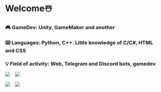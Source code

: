 # Welcome☃️
### 🎮 GameDev: Unity, GameMaker and another
### ⌨️ Languages: Python, C++. Little knowledge of C/C#, HTML and CSS
### 💡 Field of activity: Web, Telegram and Discord bots, gamedev

<!-- Template -->
<!--
**Maxx100/Maxx100** is a ✨ _special_ ✨ repository because its `README.md` (this file) appears on your GitHub profile.

Here are some ideas to get you started:

- 🔭 I’m currently working on ...
- 🌱 I’m currently learning ...
- 👯 I’m looking to collaborate on ...
- 🤔 I’m looking for help with ...
- 💬 Ask me about ...
- 📫 How to reach me: ...
- 😄 Pronouns: ...
- ⚡ Fun fact: ...
-->

<!--Статистика языков в коммитах:-->
![](https://github-profile-summary-cards.vercel.app/api/cards/most-commit-language?username=maxx100&theme=solarized_dark) &nbsp;&nbsp;<!--Статистика языков в репозиториях:-->  ![](https://github-profile-summary-cards.vercel.app/api/cards/repos-per-language?username=maxx100&theme=solarized_dark)
<!--Статистика профиля:-->
![](https://github-profile-summary-cards.vercel.app/api/cards/stats?username=maxx100&theme=solarized_dark)  &nbsp;&nbsp;<!--Данные по коммитам за сутки:-->  ![](https://github-profile-summary-cards.vercel.app/api/cards/productive-time?username=maxx100&theme=solarized_dark)
